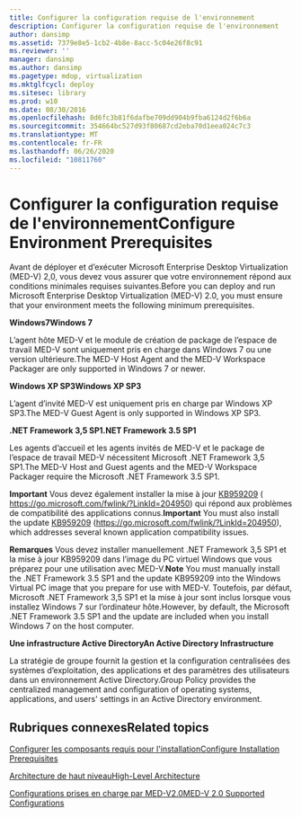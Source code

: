 ```yaml
---
title: Configurer la configuration requise de l'environnement
description: Configurer la configuration requise de l'environnement
author: dansimp
ms.assetid: 7379e8e5-1cb2-4b8e-8acc-5c04e26f8c91
ms.reviewer: ''
manager: dansimp
ms.author: dansimp
ms.pagetype: mdop, virtualization
ms.mktglfcycl: deploy
ms.sitesec: library
ms.prod: w10
ms.date: 08/30/2016
ms.openlocfilehash: 8d6fc3b81f6dafbe709dd904b9fba6124d2f6b6a
ms.sourcegitcommit: 354664bc527d93f80687cd2eba70d1eea024c7c3
ms.translationtype: MT
ms.contentlocale: fr-FR
ms.lasthandoff: 06/26/2020
ms.locfileid: "10811760"
---
```

# <span data-ttu-id="b1d11-103">Configurer la configuration requise de l'environnement</span><span class="sxs-lookup"><span data-stu-id="b1d11-103">Configure Environment Prerequisites</span></span>


<span data-ttu-id="b1d11-104">Avant de déployer et d’exécuter Microsoft Enterprise Desktop Virtualization (MED-V) 2,0, vous devez vous assurer que votre environnement répond aux conditions minimales requises suivantes.</span><span class="sxs-lookup"><span data-stu-id="b1d11-104">Before you can deploy and run Microsoft Enterprise Desktop Virtualization (MED-V) 2.0, you must ensure that your environment meets the following minimum prerequisites.</span></span>

**<span data-ttu-id="b1d11-105">Windows7</span><span class="sxs-lookup"><span data-stu-id="b1d11-105">Windows 7</span></span>**

<span data-ttu-id="b1d11-106">L’agent hôte MED-V et le module de création de package de l’espace de travail MED-V sont uniquement pris en charge dans Windows 7 ou une version ultérieure.</span><span class="sxs-lookup"><span data-stu-id="b1d11-106">The MED-V Host Agent and the MED-V Workspace Packager are only supported in Windows 7 or newer.</span></span>

**<span data-ttu-id="b1d11-107">Windows XP SP3</span><span class="sxs-lookup"><span data-stu-id="b1d11-107">Windows XP SP3</span></span>**

<span data-ttu-id="b1d11-108">L’agent d’invité MED-V est uniquement pris en charge par Windows XP SP3.</span><span class="sxs-lookup"><span data-stu-id="b1d11-108">The MED-V Guest Agent is only supported in Windows XP SP3.</span></span>

**<span data-ttu-id="b1d11-109">.NET Framework 3,5 SP1</span><span class="sxs-lookup"><span data-stu-id="b1d11-109">.NET Framework 3.5 SP1</span></span>**

<span data-ttu-id="b1d11-110">Les agents d’accueil et les agents invités de MED-V et le package de l’espace de travail MED-V nécessitent Microsoft .NET Framework 3,5 SP1.</span><span class="sxs-lookup"><span data-stu-id="b1d11-110">The MED-V Host and Guest agents and the MED-V Workspace Packager require the Microsoft .NET Framework 3.5 SP1.</span></span>

<span data-ttu-id="b1d11-111">**Important**  Vous devez également installer la mise à jour [KB959209](https://go.microsoft.com/fwlink/?LinkId=204950) ( https://go.microsoft.com/fwlink/?LinkId=204950) qui répond aux problèmes de compatibilité des applications connus.</span><span class="sxs-lookup"><span data-stu-id="b1d11-111">**Important** You must also install the update [KB959209](https://go.microsoft.com/fwlink/?LinkId=204950) (https://go.microsoft.com/fwlink/?LinkId=204950), which addresses several known application compatibility issues.</span></span>

 

<span data-ttu-id="b1d11-112">**Remarques**  Vous devez installer manuellement .NET Framework 3,5 SP1 et la mise à jour KB959209 dans l’image du PC virtuel Windows que vous préparez pour une utilisation avec MED-V.</span><span class="sxs-lookup"><span data-stu-id="b1d11-112">**Note** You must manually install the .NET Framework 3.5 SP1 and the update KB959209 into the Windows Virtual PC image that you prepare for use with MED-V.</span></span> <span data-ttu-id="b1d11-113">Toutefois, par défaut, Microsoft .NET Framework 3,5 SP1 et la mise à jour sont inclus lorsque vous installez Windows 7 sur l’ordinateur hôte.</span><span class="sxs-lookup"><span data-stu-id="b1d11-113">However, by default, the Microsoft .NET Framework 3.5 SP1 and the update are included when you install Windows 7 on the host computer.</span></span>

 

**<span data-ttu-id="b1d11-114">Une infrastructure Active Directory</span><span class="sxs-lookup"><span data-stu-id="b1d11-114">An Active Directory Infrastructure</span></span>**

<span data-ttu-id="b1d11-115">La stratégie de groupe fournit la gestion et la configuration centralisées des systèmes d’exploitation, des applications et des paramètres des utilisateurs dans un environnement Active Directory.</span><span class="sxs-lookup"><span data-stu-id="b1d11-115">Group Policy provides the centralized management and configuration of operating systems, applications, and users' settings in an Active Directory environment.</span></span>

## <span data-ttu-id="b1d11-116">Rubriques connexes</span><span class="sxs-lookup"><span data-stu-id="b1d11-116">Related topics</span></span>


[<span data-ttu-id="b1d11-117">Configurer les composants requis pour l'installation</span><span class="sxs-lookup"><span data-stu-id="b1d11-117">Configure Installation Prerequisites</span></span>](configure-installation-prerequisites.md)

[<span data-ttu-id="b1d11-118">Architecture de haut niveau</span><span class="sxs-lookup"><span data-stu-id="b1d11-118">High-Level Architecture</span></span>](high-level-architecturemedv2.md)

[<span data-ttu-id="b1d11-119">Configurations prises en charge par MED-V2.0</span><span class="sxs-lookup"><span data-stu-id="b1d11-119">MED-V 2.0 Supported Configurations</span></span>](med-v-20-supported-configurations.md)

 

 





